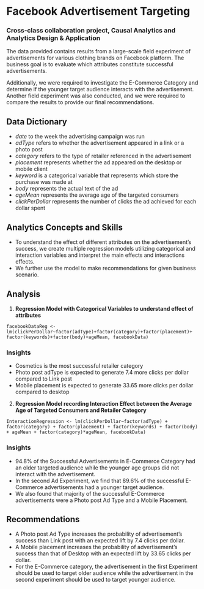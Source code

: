 # Facebook Advertisement Targeting
### Cross-class collaboration project, Causal Analytics and Analytics Design & Application

The data provided contains results from a large-scale field experiment of advertisements for various clothing brands on Facebook platform. The business goal is to evaluate which attributes constitute successful advertisements. 

Additionally, we were required to investigate the E-Commerce Category and determine if the younger target audience interacts with the advertisement. Another field experiment was also conducted, and we were required to compare the results to provide our final recommendations.

## Data Dictionary
-  _date_ to the week the advertising campaign was run
-  _adType_ refers to whether the advertisement appeared in a link or a photo post 
-  _category_ refers to the type of retailer referenced in the advertisement 
-  _placement_ represents whether the ad appeared on the desktop or mobile client 
-  _keyword_ is a categorical variable that represents which store the purchase was made at 
-  _body_ represents the actual text of the ad 
-  _ageMean_ represents the average age of the targeted consumers 
-  _clickPerDollar_ represents the number of clicks the ad achieved for each dollar spent 

## Analytics Concepts and Skills
-	To understand the effect of different attributes on the advertisement’s success, we create multiple regression models utilizing categorical and interaction variables and interpret the main effects and interactions effects. 
-	We further use the model to make recommendations for given business scenario.

## Analysis

1.	**Regression Model with Categorical Variables to understand effect of attributes**

`facebookDataReg <- lm(clickPerDollar~factor(adType)+factor(category)+factor(placement)+ factor(keywords)+factor(body)+ageMean, facebookData)`

### Insights
-	Cosmetics is the most successful retailer category 
-	Photo post adType is expected to generate 7.4 more clicks per dollar compared to Link post
-	Mobile placement is expected to generate 33.65 more clicks per dollar compared to desktop

2.	**Regression Model recording Interaction Effect between the Average Age of Targeted Consumers and Retailer Category**

`InteractionRegression <- lm(clickPerDollar~factor(adType) + factor(category) + factor(placement) + factor(keywords) + factor(body) + ageMean + factor(category)*ageMean, facebookData)`


### Insights
-	94.8% of the Successful Advertisements in E-Commerce Category had an older targeted audience while the younger age groups did not interact with the advertisement.
-	In the second Ad Experiment, we find that 89.6% of the successful E-Commerce advertisements had a younger target audience.
-	We also found that majority of the successful E-Commerce advertisements were a Photo post Ad Type and a Mobile Placement.

## Recommendations
-	A Photo post Ad Type increases the probability of advertisement’s success than Link post with an expected lift by 7.4 clicks per dollar.
-	A Mobile placement increases the probability of advertisement’s success than that of Desktop with an expected lift by 33.65 clicks per dollar.
-	For the E-Commerce category, the advertisement in the first Experiment should be used to target older audience while the advertisement in the second experiment should be used to target younger audience. 


